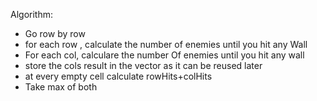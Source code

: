 Algorithm:
- Go row by row
- for each row , calculate the number of enemies until you hit any Wall
- For each col, calculare the number Of enemies until you hit any wall
- store the cols result in the vector as it can be reused later
- at every empty cell calculate rowHits+colHits
- Take max of both